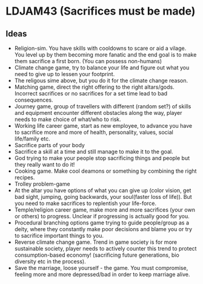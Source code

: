 # LDJAM43 (Sacrifices must be made)

## Ideas

* Religion-sim. You have skills with cooldowns to scare or aid a vilage. You level up by them becoming more fanatic and the end goal is to make them sacrifice a first born. (You can possess non-humans)
* Climate change game, try to balance your life and figure out what you need to give up to lessen your footprint.
* The religous sime above, but you do it for the climate change reason.
* Matching game, direct the right offering to the right altars/gods. Incorrect sacrifices or no sacrifices for a set time lead to bad consequences.
* Journey game, group of travellers with different (random set?) of skills and equipment encounter different obstacles along the way, player needs to make choice of what/who to risk.
* Working life career game, start as new employee, to advance you have to sacrifice more and more of health, personality, values, social life/family etc. 
* Sacrifice parts of your body
* Sacrifice a skill at a time and still manage to make it to the goal.
* God trying to make your people stop sacrificing things and people but they really want to do it!
* Cooking game. Make cool deamons or something by combining the right recipes.
* Trolley problem-game
* At the altar you have options of what you can give up (color vision, get bad sight, jumping, going backwards, your soul(faster loss of life)). But you need to make sacrifices to replentish your life-force.
* Temple/religion career game, make more and more sacrifices (your own or others) to progress. Unclear if progressing is actually good for you.
* Procedural branching options game trying to guide people/group as a deity, where they constantly make poor decisions and blame you or try to sacrifice important things to you.
* Reverse climate change game. Trend in game society is for more sustainable society, player needs to actively counter this trend to protect consumption-based economy! (sacrificing future generations, bio diversity etc in the process).
* Save the marriage, loose yourself - the game. You must compromise, feeling more and more depressed/bad in order to keep marriage alive.
